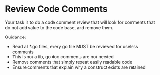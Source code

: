 # Review Code Comments

Your task is to do a code comment review that will look for comments that do not add value to the code base, and remove them.

Guidance:

- Read all *.go files, every go file MUST be reviewed for useless comments
- This is not a lib, go doc comments are not needed
- Remove comments that simply repeat easily readable code
- Ensure comments that explain why a construct exists are retained

